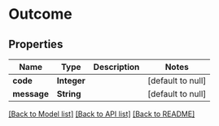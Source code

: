 # Outcome
## Properties

| Name | Type | Description | Notes |
|------------ | ------------- | ------------- | -------------|
| **code** | **Integer** |  | [default to null] |
| **message** | **String** |  | [default to null] |

[[Back to Model list]](../README.md#documentation-for-models) [[Back to API list]](../README.md#documentation-for-api-endpoints) [[Back to README]](../README.md)

